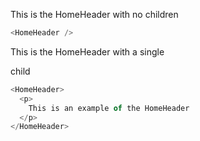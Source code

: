 This is the HomeHeader with no children
```js
<HomeHeader />
```

This is the HomeHeader with a single <p> child
```js
<HomeHeader>
  <p>
    This is an example of the HomeHeader
  </p>
</HomeHeader>
```


